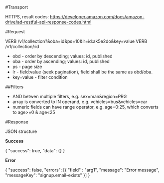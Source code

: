 #Transport

HTTPS, result codes: https://developer.amazon.com/docs/amazon-drive/ad-restful-api-response-codes.html

#Request

VERB /v1/collection?&oba=id&ps=10&lr=id:ak5e2do&key=value
VERB /v1/collection/:id

* obd - order by descending; values: id, published
* oba - order by ascending; values: id, published
* ps - page size
* lr - field:value (seek pagination), field shall be the same as obd/oba.
* key=value - filter condition

##Filters
* AND betwen multiple filters, e.g. sex=man&region=PRG
* array is converted to IN operand, e.g. vehicles=bus&vehicles=car 
* numeric fields can have range operator, e.g. age=0:25, which converts to age>=0 & age<25

#Response 

JSON structure

**Success**

{
 "success": true,
 "data": {}
}

**Error**

{
 "success": false,
 "errors": [{
    "field" : "arg1", 
    "message": "Error message",
    "messageKey": "signup.email-exists"
  }]
}
